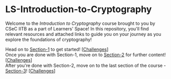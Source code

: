 # LS-Introduction-to-Cryptography

Welcome to the _Introduction to Cryptography_ course brought to you by CSeC IITB as a part of Learners' Space! In this repository, you'll find relevant resources and attached links to guide you on your journey as you explore the foundations of cryptography!

Head on to [Section-1](Section-1/README.md) to get started! [[Challenges](Section-1/Challenges)] <br>
 Once you are done with Section-1, move on to [Section-2](Section-2/README.md) for further content! [[Challenges](Section-2/Challenges)] <br>
After you're done with Section-2, move on to the last section of the course - [Section-3](Section-3/README.md)! [[Challenges](Section-3/Challenges)]

<!-- You can find the project statement [here](Project/README.md). -->
